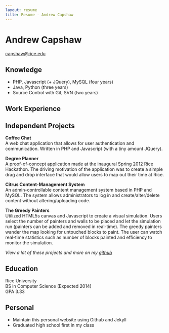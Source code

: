 ```yaml
---
layout: resume
title: Resume - Andrew Capshaw
---
```


Andrew Capshaw
==============
<a href='mailto:capshaw@rice.edu'>capshaw@rice.edu</a>

Knowledge
---------

+ PHP, Javascript (+ JQuery), MySQL (four years)
+ Java, Python (three years)
+ Source Control with Git, SVN (two years)

Work Experience
---------------


Independent Projects
--------------------

<strong>Coffee Chat</strong><br> A web chat application that allows for user authentication and communication. Written in PHP and Javascript (with a tiny amount JQuery).

<strong>Degree Planner</strong><br>A proof-of-concept application made at the inaugural Spring 2012 Rice Hackathon. The driving motivation of the application was to create a simple drag and drop interface that would allow users to map out their time at Rice.

<strong>Citrus Content-Management System</strong><br>An admin-controllable content management system based in PHP and MySQL. The system allows administrators to log in and create/alter/delete content without altering/uploading code.

<strong>The Greedy Painters</strong><br>Utilized HTML5s canvas and Javascript to create a visual simulation. Users select the number of painters and walls to be placed and let the simulation run (painters can be added and removed in real-time). The greedy painters wander the map looking for untouched blocks to paint. The user can watch real-time statistics such as number of blocks painted and efficiency to monitor the simulation.

<em>View a lot of these projects and more on my <a href='http://github.com/capshaw'>github</a></em>

Education
---------

Rice University<br> BS in Computer Science (Expected 2014) <br> GPA 3.33

<!-- <em>Relevant Coursework</em> Compiler Construction &middot; Advanced Object-Oriented Programming &middot; Introduction to Parallel Programming &middot; Introduction to Computer Systems &middot; Evolutionary Bioinformatics &middot; Introduction to Game Theory -->

Personal
--------

+ Maintain this personal website using Github and Jekyll
+ Graduated high school first in my class